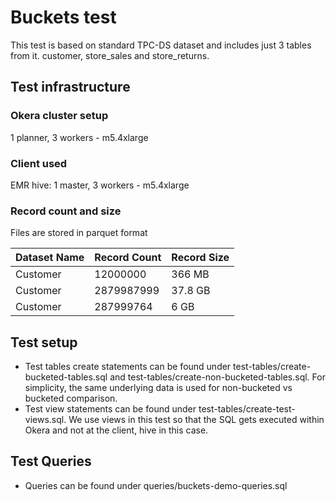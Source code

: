 # Buckets test

This test is based on standard TPC-DS dataset and includes just 3 tables from it. customer, store_sales and store_returns.

## Test infrastructure

### Okera cluster setup
1 planner, 3 workers - m5.4xlarge

### Client used
EMR hive: 1 master, 3 workers - m5.4xlarge

### Record count and size
Files are stored in parquet format

| Dataset Name |  Record Count | Record Size |
| :------------------ | :---------- | :---------- |
| Customer      | 12000000 | 366 MB |
| Customer      | 2879987999 | 37.8 GB |
| Customer      | 287999764 | 6 GB |

## Test setup
* Test tables create statements can be found under test-tables/create-bucketed-tables.sql and test-tables/create-non-bucketed-tables.sql. For simplicity, the same underlying data is used for non-bucketed vs bucketed comparison.
* Test view statements can be found under test-tables/create-test-views.sql. We use views in this test so that the SQL gets executed within Okera and not at the client, hive in this case.

## Test Queries
* Queries can be found under queries/buckets-demo-queries.sql
